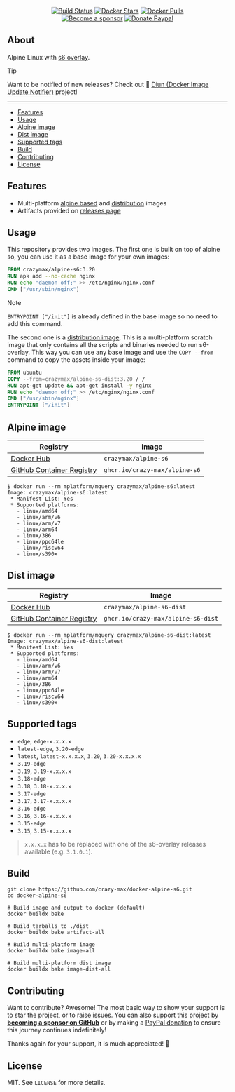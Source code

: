 <p align="center">
  <a href="https://github.com/crazy-max/docker-alpine-s6/actions?workflow=build"><img src="https://img.shields.io/github/actions/workflow/status/crazy-max/docker-alpine-s6/build.yml?branch=master&label=build&logo=github&style=flat-square" alt="Build Status"></a>
  <a href="https://hub.docker.com/r/crazymax/alpine-s6/"><img src="https://img.shields.io/docker/stars/crazymax/alpine-s6.svg?style=flat-square&logo=docker" alt="Docker Stars"></a>
  <a href="https://hub.docker.com/r/crazymax/alpine-s6/"><img src="https://img.shields.io/docker/pulls/crazymax/alpine-s6.svg?style=flat-square&logo=docker" alt="Docker Pulls"></a>
  <br /><a href="https://github.com/sponsors/crazy-max"><img src="https://img.shields.io/badge/sponsor-crazy--max-181717.svg?logo=github&style=flat-square" alt="Become a sponsor"></a>
  <a href="https://www.paypal.me/crazyws"><img src="https://img.shields.io/badge/donate-paypal-00457c.svg?logo=paypal&style=flat-square" alt="Donate Paypal"></a>
</p>

## About

Alpine Linux with [s6 overlay](https://github.com/just-containers/s6-overlay/).

> [!TIP] 
> Want to be notified of new releases? Check out 🔔 [Diun (Docker Image Update Notifier)](https://github.com/crazy-max/diun)
> project!

___

* [Features](#features)
* [Usage](#usage)
* [Alpine image](#alpine-image)
* [Dist image](#dist-image)
* [Supported tags](#supported-tags)
* [Build](#build)
* [Contributing](#contributing)
* [License](#license)

## Features

* Multi-platform [alpine based](#alpine-image) and [distribution](#dist-image) images
* Artifacts provided on [releases page](https://github.com/crazy-max/docker-alpine-s6/releases)

## Usage

This repository provides two images. The first one is built on top of alpine
so, you can use it as a base image for your own images:

```dockerfile
FROM crazymax/alpine-s6:3.20
RUN apk add --no-cache nginx
RUN echo "daemon off;" >> /etc/nginx/nginx.conf
CMD ["/usr/sbin/nginx"]
```

> [!NOTE]
> `ENTRYPOINT ["/init"]` is already defined in the base image so no need to add
> this command.

The second one is a [distribution image](#dist-image). This is a
multi-platform scratch image that only contains all the scripts and binaries
needed to run s6-overlay. This way you can use any base image and use the
`COPY --from` command to copy the assets inside your image:

```dockerfile
FROM ubuntu
COPY --from=crazymax/alpine-s6-dist:3.20 / /
RUN apt-get update && apt-get install -y nginx
RUN echo "daemon off;" >> /etc/nginx/nginx.conf
CMD ["/usr/sbin/nginx"]
ENTRYPOINT ["/init"]
```

## Alpine image

| Registry                                                                                             | Image                         |
|------------------------------------------------------------------------------------------------------|-------------------------------|
| [Docker Hub](https://hub.docker.com/r/crazymax/alpine-s6/)                                           | `crazymax/alpine-s6`          |
| [GitHub Container Registry](https://github.com/users/crazy-max/packages/container/package/alpine-s6) | `ghcr.io/crazy-max/alpine-s6` |

```
$ docker run --rm mplatform/mquery crazymax/alpine-s6:latest
Image: crazymax/alpine-s6:latest
 * Manifest List: Yes
 * Supported platforms:
   - linux/amd64
   - linux/arm/v6
   - linux/arm/v7
   - linux/arm64
   - linux/386
   - linux/ppc64le
   - linux/riscv64
   - linux/s390x
```

## Dist image

| Registry                                                                                                  | Image                              |
|-----------------------------------------------------------------------------------------------------------|------------------------------------|
| [Docker Hub](https://hub.docker.com/r/crazymax/alpine-s6-dist/)                                           | `crazymax/alpine-s6-dist`          |
| [GitHub Container Registry](https://github.com/users/crazy-max/packages/container/package/alpine-s6-dist) | `ghcr.io/crazy-max/alpine-s6-dist` |

```
$ docker run --rm mplatform/mquery crazymax/alpine-s6-dist:latest
Image: crazymax/alpine-s6-dist:latest
 * Manifest List: Yes
 * Supported platforms:
   - linux/amd64
   - linux/arm/v6
   - linux/arm/v7
   - linux/arm64
   - linux/386
   - linux/ppc64le
   - linux/riscv64
   - linux/s390x
```

## Supported tags

* `edge`, `edge-x.x.x.x`
* `latest-edge`, `3.20-edge`
* `latest`, `latest-x.x.x.x`, `3.20`, `3.20-x.x.x.x`
* `3.19-edge`
* `3.19`, `3.19-x.x.x.x`
* `3.18-edge`
* `3.18`, `3.18-x.x.x.x`
* `3.17-edge`
* `3.17`, `3.17-x.x.x.x`
* `3.16-edge`
* `3.16`, `3.16-x.x.x.x`
* `3.15-edge`
* `3.15`, `3.15-x.x.x.x`

> `x.x.x.x` has to be replaced with one of the s6-overlay releases available (e.g. `3.1.0.1`).

## Build

```shell
git clone https://github.com/crazy-max/docker-alpine-s6.git
cd docker-alpine-s6

# Build image and output to docker (default)
docker buildx bake

# Build tarballs to ./dist
docker buildx bake artifact-all

# Build multi-platform image
docker buildx bake image-all

# Build multi-platform dist image
docker buildx bake image-dist-all
```

## Contributing

Want to contribute? Awesome! The most basic way to show your support is to star
the project, or to raise issues. You can also support this project by [**becoming a sponsor on GitHub**](https://github.com/sponsors/crazy-max)
or by making a [PayPal donation](https://www.paypal.me/crazyws) to ensure this
journey continues indefinitely!

Thanks again for your support, it is much appreciated! :pray:

## License

MIT. See `LICENSE` for more details.
